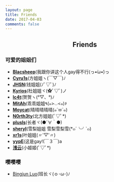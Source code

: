 ```yaml
---
layout: page
title: Friends
date: 2017-04-03
comments: false
---
```

## <center>Friends</center>

### 可爱的姐姐们
* [**Blacsheep**](https://blog.blacsheep.cn/)(我跟你讲这个人gay得不行(っ•̀ω•́)っ
* [**Cyru1s**](http://blog.cyru1s.com/)(方姐姐ヽ(￣▽￣)ﾉ
* [**JHSN**](https://blog.chrstm.com/)(钱姐姐(ﾉﾟ▽ﾟ)ﾉ
* [**Kyrios**](https://blog.kyrios.cn/)(杜姐姐ヾ(✿ﾟ▽ﾟ)ノ
* [**lc4t**](https://blog.lc4t.me/)(贺贺ヽ(°▽、°)ﾉ
* [**MitAh**](http://mitah.cn/)(乖乖姐姐٩(๑>◡<๑)۶ 
* [**Moycat**](https://moy.cat/)(晴晴晴晴晴(๑´ㅂ`๑) 
* [**N0rth3ty**](http://www.northity.com/)(北方姐姐(ﾟ▽ﾟ*) 
* [**plusls**](http://blog.plusls.cn/)(长者ヾ(●´∀｀●) 
* [**sheryl**](http://sheryl.space/)(雪梨姐姐 雪梨雪梨雪(*๓´╰╯`๓)
* [**xr1s**](https://xr1s.me/)(叶姐姐(〃'▽'〃)
* [**yypE**](http://47.94.173.236/blog/)(这是gay!(￣３￣)a 
* [**浅云**](http://blog.shallowcloud.com/)(小姬姬(ﾟ▽ﾟ*) 

### 嘤嘤嘤
* [Bingjun Luo](https://blog.lbjthu.tech/)(班长ヾ(ｏ･ω･)ﾉ

